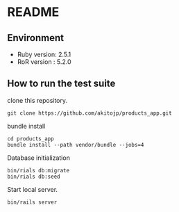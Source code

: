 # README

## Environment
- Ruby version: 2.5.1
- RoR version : 5.2.0

## How to run the test suite

clone this repository.
```
git clone https://github.com/akitojp/products_app.git
```

bundle install
```
cd products_app
bundle install --path vendor/bundle --jobs=4
```

Database initialization
```
bin/rials db:migrate
bin/rials db:seed
```

Start local server.
```
bin/rails server
```
